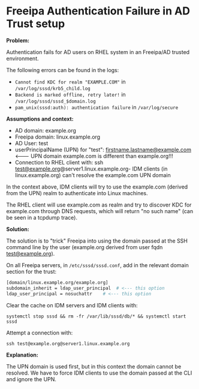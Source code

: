# Freeipa Authentication Failure in AD Trust setup

**Problem:**

Authentication fails for AD users on RHEL system in an Freeipa/AD trusted environment.

The following errors can be found in the logs:

- `Cannot find KDC for realm "EXAMPLE.COM"` in `/var/log/sssd/krb5_child.log`
- `Backend is marked offline, retry later!` in `/var/log/sssd/sssd_$domain.log`
- `pam_unix(sssd:auth): authentication failure` in `/var/log/secure`

**Assumptions and context:**

- AD domain: example.org
- Freeipa domain: linux.example.org
- AD User: test
- userPrincipalName (UPN) for "test": firstname.lastname@example.com <--- UPN domain example.com is different than example.org!!!
- Connection to RHEL client with: ssh test@example.org@server1.linux.example.org- IDM clients (in linux.example.org) can't resolve the example.com UPN domain

In the context above, IDM clients will try to use the example.com (derived from the UPN) realm to authenticate into Linux machines.

The RHEL client will use example.com as realm and try to discover KDC for example.com through DNS requests, which will return "no such name" (can be seen in a tcpdump trace).

**Solution:**

The solution is to "trick" Freeipa into using the domain passed at the SSH command line by the user (example.org derived from user fqdn test@example.org).

On all Freeipa servers, in `/etc/sssd/sssd.conf`, add in the relevant domain section for the trust:

```bash
[domain/linux.example.org/example.org]
subdomain_inherit = ldap_user_principal  # <--- this option
ldap_user_principal = nosuchattr    # <--- this option
```

Clear the cache on IDM servers and IDM clients with:

`systemctl stop sssd && rm -fr /var/lib/sssd/db/* && systemctl start sssd`

Attempt a connection with:

`ssh test@example.org@server1.linux.example.org`

**Explanation:**

The UPN domain is used first, but in this context the domain cannot be resolved. We have to force IDM clients to use the domain passed at the CLI and ignore the UPN.